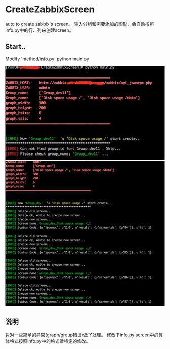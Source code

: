 # CreateZabbixScreen
auto to create zabbix's screen。
输入分组和需要添加的图形，会自动按照info.py中的行、列来创建screen。

## Start..
Modify 'method/info.py'
python main.py

![](https://github.com/chendoubao/CreateZabbixScreen/blob/master/png/start1.png) 
![](https://github.com/chendoubao/CreateZabbixScreen/blob/master/png/start2.png) 


## 说明
只对一些简单的异常(graph/group错误)做了处理。
修改下info.py
screen中的具体格式按照info.py中的格式做特定的修改。

